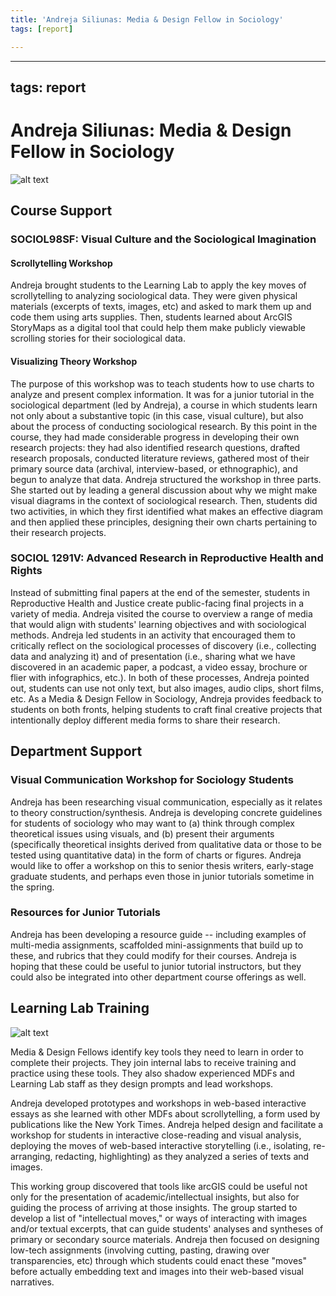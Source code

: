 ```yaml
---
title: 'Andreja Siliunas: Media & Design Fellow in Sociology'
tags: [report]

---
```


---
tags: report
---

# Andreja Siliunas: Media & Design Fellow in Sociology

![alt text](https://files.slack.com/files-pri/T0HTW3H0V-F03U7ACBKJ5/untitled_02_182_copy.jpg?pub_secret=c8724ae28a)

## Course Support

### SOCIOL98SF: Visual Culture and the Sociological Imagination

#### Scrollytelling Workshop

Andreja brought students to the Learning Lab to apply the key moves of scrollytelling to analyzing sociological data. They were given physical materials (excerpts of texts, images, etc) and asked to mark them up and code them using arts supplies. Then, students learned about ArcGIS StoryMaps as a digital tool that could help them make publicly viewable scrolling stories for their sociological data.

#### Visualizing Theory Workshop

The purpose of this workshop was to teach students how to use charts to analyze and present complex information.  It was for a junior tutorial in the sociological department (led by Andreja), a course in which students learn not only about a substantive topic (in this case, visual culture), but also about the process of conducting sociological research.  By this point in the course, they had made considerable progress in developing their own research projects: they had also identified research questions, drafted research proposals, conducted literature reviews, gathered most of their primary source data (archival, interview-based, or ethnographic), and begun to analyze that data.  Andreja structured the workshop in three parts.  She started out by leading a general discussion about why we might make visual diagrams in the context of sociological research.  Then, students did two activities, in which they first identified what makes an effective diagram and then applied these principles, designing their own charts pertaining to their research projects. 


### SOCIOL 1291V: Advanced Research in Reproductive Health and Rights

Instead of submitting final papers at the end of the semester, students in Reproductive Health and Justice create public-facing final projects in a variety of media. Andreja visited the course to overview a range of media that would align with students' learning objectives and with sociological methods. Andreja led students in an activity that encouraged them to critically reflect on the sociological processes of discovery (i.e., collecting data and analyzing it) and of presentation (i.e., sharing what we have discovered in an academic paper, a podcast, a video essay, brochure or flier with infographics, etc.). In both of these processes, Andreja pointed out, students can use not only text, but also images, audio clips, short films, etc. As a Media & Design Fellow in Sociology, Andreja provides feedback to students on both fronts, helping students to craft final creative projects that intentionally deploy different media forms to share their research.

## Department Support

### Visual Communication Workshop for Sociology Students
Andreja has been researching visual communication, especially as it relates to theory construction/synthesis.  Andreja is developing concrete guidelines for students of sociology who may want to (a) think through complex theoretical issues using visuals, and (b) present their arguments (specifically theoretical insights derived from qualitative data or those to be tested using quantitative data) in the form of charts or figures.  Andreja would like to offer a workshop on this to senior thesis writers, early-stage graduate students, and perhaps even those in junior tutorials sometime in the spring.

### Resources for Junior Tutorials
Andreja has been developing a resource guide -- including examples of multi-media assignments, scaffolded mini-assignments that build up to these, and rubrics that they could modify for their courses. Andreja is hoping that these could be useful to junior tutorial instructors, but they could also be integrated into other department course offerings as well. 

## Learning Lab Training

![alt text](https://files.slack.com/files-pri/T0HTW3H0V-F04CBN2JTEU/img_3181-edit.jpg?pub_secret=4eba9c6029)

Media & Design Fellows identify key tools they need to learn in order to complete their projects. They join internal labs to receive training and practice using these tools. They also shadow experienced MDFs and Learning Lab staff as they design prompts and lead workshops. 

Andreja developed prototypes and workshops in web-based interactive essays as she learned with other MDFs about scrollytelling, a form used by publications like the New York Times. Andreja helped design and facilitate a workshop for students in interactive close-reading and visual analysis, deploying the moves of web-based interactive storytelling (i.e., isolating, re-arranging, redacting, highlighting) as they analyzed a series of texts and images. 

This working group discovered that tools like arcGIS could be useful not only for the presentation of academic/intellectual insights, but also for guiding the process of arriving at those insights.  The group started to develop a list of "intellectual moves," or ways of interacting with images and/or textual excerpts, that can guide students' analyses and syntheses of primary or secondary source materials.  Andreja then focused on designing low-tech assignments (involving cutting, pasting, drawing over transparencies, etc) through which students could enact these "moves" before actually embedding text and images into their web-based visual narratives.